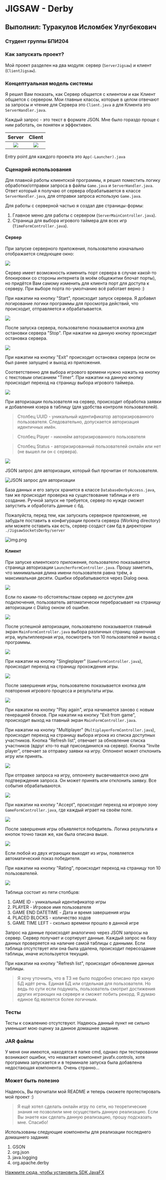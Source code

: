 # JIGSAW - Derby

## Выполнил: Туракулов Исломбек Улугбекович

### Студент группы БПИ204

### Как запускать проект?

Мой проект разделен на два модуля: сервер (`ServerJigsaw`) и клиент (`ClientJigsaw`).

### Концептуальная модель системы

Я решил Вам показать, как Сервер общается с клиентом и как Клиент общается с сервером. Мои главные классы, которые в
целом отвечают за запросы и чтение для Сервера это `Client.java` а для Клиента это `ServerHandler.java`.

Каждый запрос - это текст в формате JSON. Мне было гораздо проще с ним работать, он понятен и эффективен.

|         Server         |         Client         |
|:----------------------:|:----------------------:|
| ![](images/Server.png) | ![](images/Client.png) |

Entry point для каждого проекта это `App(-Launcher).java`

### Сценарий использования

Для плавной работы клиентской программы, я решил поместить логику обработки/отправки запроса в файлы `Game.java`
и `ServerHandler.java`. Ответ который я получаю от сервера обрабатывается в классе `ServerHandler.java`, для отправки
запроса использую `Game.java`.

Для работы с серверной частью я создал две страницы-формы:

1) Главное меню для работы с сервером (`ServerMainController.java`).
2) Страница для выбора игрового таймера для всех игр (`TimeFormController.java`).

#### Сервер

При запуске серверного приложения, пользователю изначально отображается следующее окно:

![](images/server/server_first.png)

Сервер имеет возможность изменить порт сервера в случае какой-то блокировки со стороны интернета (в моём общежитии
блочат порты), но придётся Вам самому изменить для клиента порт для доступа к серверу. При выборе порта по-умолчанию всё
работает верно :)

При нажатии на кнопку "Start", происходит запуск сервера. Я добавил логирование логики программы для просмотра действий,
что происходит, отправляется и обрабатывается.

![](images/server/server_third.png)

После запуска сервера, пользователю показывается кнопка для остановки сервера "Stop". При нажатии на данную кнопку
происходит остановка сервера.

![](images/server/server_fourth.png)

При нажатии на кнопку "Exit" происходит остановка сервера (если он был ранее запущен) и выход из приложения.

Соответственно для выбора игрового времени нужно нажать на кнопку с текстовым описанием "Timer". При нажатии на данную
кнопку происходит переход на страницу выбора игрового таймера.

![](images/server/server_second.png)

При авторизации пользователя на сервер, происходит обработка заявки и добавления юзера в таблицу (для удобства контроля
пользователей).

> Столбец UUID - уникальный идентификатор авторизированного пользователя. Следовательно, допускается авторизация идентичных имён.

> Столбец Player - никнейм авторизированного пользователя

> Столбец Status - авторизированный пользователей онлайн или нет (не вышел ли он с сервера).

![](images/server/server_fifth.png)

JSON запрос для авторизации, который был прочитан от пользователя.

![JSON запрос для авторизации](images/server/server_sixth.png)

База данных и его запуск хранится в классе `DatabaseDerbyAccess.java`, там же происходит проверка на существование
таблицы и его создание. Ручной запуск не требуется, сервер по нужде сможет запустить и обработать данные с бд.

Пожалуйста, перед тем, как запускать серверное приложение, не забудьте поставить в конфигурации проекта сервера (Working
directory) или можете оставить как есть, сервер создаст сам бд в директории `./JigsawSocketsDerby/server`

![img.png](images/server/server_ninth.png)

#### Клиент

При запуске клиентского приложения, пользователю показывается страница авторизации `LauncherFormController.java`. Прошу
заметить, что минимальная длина имени пользователя равна трём, а максимальная десяти. Ошибки обрабатываются через Dialog
окна.

![](images/client/client_first.png)

Если по каким-то обстоятельствам сервер не доступен для подключения, пользователь автоматически перебрасывает на
страницу авторизации с Dialog окном об ошибке.

![](images/client/client_second.png)

После успешной авторизации, пользователю показывается главный экран `MainFormController.java` выбора различных страниц:
одиночная игра, мультиплеерная игра, посмотреть топ 10 пользователей и выход с программы.

![](images/client/client_third.png)

При нажатии на кнопку "Singleplayer" (`GameFormController.java`), происходит переход на страницу прохождения игры.

![](images/client/client_fourth.png)

После завершения игры, пользователю показывается кнопка для повторения игрового процесса и результаты игры.

![](images/client/client_fifth.png)

При нажатии на кнопку "Play again", игра начинается заново с новым генерацией блоков. При нажатии на кнопку "Exit from
game", происходит выход на главный экран `MainFormController.java`.

При нажатии на кнопку "Multiplayer" (`MultiplayerFormController.java`), происходит переход на страницу выбора игрока из
списка доступных участников. Кнопка "Refresh list", отвечает за обновление списка участников (вдруг кто-то ещё
присоединился на сервер). Кнопка "Invite player", отвечает за отправку заявки на игру. Оппонент может отклонить игру или
принять.

![](images/client/client_sixth.png)

При отправке запроса на игру, оппоненту высвечивается окно для подтверждения запроса. Он может принять или отклонить
заявку. Все события обрабатываются.

![](images/client/client_seventh.png)

При нажатии на кнопку "Accept", происходит переход на игровую зону `GameFormController.java`, где каждый играет на своём
поле.

![](images/client/client_eighth.png)

После завершения игры объявляется победитель. Логика результата и кнопок точно такая же, как была описана выше.

![](images/client/client_ninth.png)

Если любой из двух играющих выходят из игры, появляется автоматический показ победителя.

При нажатии на кнопку "Rating", происходит переход на страницу топ 10 пользователей.

![](images/client/client_tenth.png)

Таблица состоит из пяти столбцов:

1) GAME ID - уникальный идентификатор игры
2) PLAYER - Игровое имя пользователя
3) GAME END DATETIME - Дата и время завершения игры
4) PLACED BLOCKS - количество ходов
5) GAME TIME LEFT - сколько времени прошло в данной игре

Запрос на данные происходят аналогично через JSON запросы на сервер. Сервер получает и сортирует данные.
Каждый запрос на базу данных проверяется на наличие самой таблицы с данными. Если таблица отсутствует или она была
удалена, происходит пересоздание таблицы, иначе используется текущий.

При нажатии на кнопку "Refresh list", происходит обновление данных таблицы.

> Я хочу уточнить, что в ТЗ не было подробно описано про какую БД идёт речь. Единая БД или отдельная для пользователя. Но ведь по сути если подумать, пользователь смотрит достижения других играющих на сервере и сможет побить рекорд. Я думаю единое бд является более логичным.

### Тесты

Тесты к сожалению отсутствуют. Надеюсь данный пункт не сильно уменьшит мою оценку за данное домашнее задание.

### JAR файлы

У меня они имеются, находятся в папке cmd, однако при тестировании возникают ошибки, что нехватает компонент
javafx.controls, хотя программа запускается и в терминале запуска была добавлена недостающая компонента. Очень
странно...

### Может быть полезно

Надеюсь, Вы прочитали мой README и теперь сможете протестировать мой проект :)

> Я ещё хотел сделать онлайн игру по сети, но теоретические знания не позволили мне осуществить данную реализацию. Если Вы знаете как сделать данную реализацию, прошу подсказать мне. Спасибо!

Использованы следующие компоненты для реализации последнего домашнего задания:

1) GSON
2) org.json
3) java.logging
4) org.apache.derby

[Нажмите сюда, чтобы установить SDK JavaFX](https://download2.gluonhq.com/openjfx/18.0.1/openjfx-18.0.1_windows-x64_bin-sdk.zip)